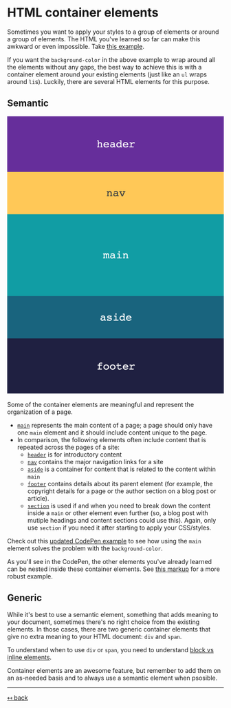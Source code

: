 # HTML container elements

Sometimes you want to apply your styles to a group of elements or around a group of elements. The HTML you've learned so far can make this awkward or even impossible. Take [this example](https://codepen.io/angeliquejw/pen/yLNppQV?editors=0100).

If you want the `background-color` in the above example to wrap around all the elements without any gaps, the best way to achieve this is with a container element around your existing elements (just like an `ul` wraps around `li`s). Luckily, there are several HTML elements for this purpose.

## Semantic

![HTML5 container elements](img/html5-container-elements.png)

Some of the container elements are meaningful and represent the organization of a page.
- [`main`](https://developer.mozilla.org/en-US/docs/Web/HTML/Element/main) represents the main content of a page; a page should only have one `main` element and it should include content unique to the page.
- In comparison, the following elements often include content that is repeated across the pages of a site:
  - [`header`](https://developer.mozilla.org/en-US/docs/Web/HTML/Element/header) is for introductory content
  - [`nav`](https://developer.mozilla.org/en-US/docs/Web/HTML/Element/nav) contains the major navigation links for a site
  - [`aside`](https://developer.mozilla.org/en-US/docs/Web/HTML/Element/aside) is a container for content that is related to the content within `main`
  - [`footer`](https://developer.mozilla.org/en-US/docs/Web/HTML/Element/footer) contains details about its parent element (for example, the copyright details for a page or the author section on a blog post or article).
  - [`section`](https://developer.mozilla.org/en-US/docs/Web/HTML/Element/section) is used if and when you need to break down the content inside a `main` or other element even further (so, a blog post with mutiple headings and content sections could use this). Again, only use `section` if you need it after starting to apply your CSS/styles.

Check out this [updated CodePen example](https://codepen.io/angeliquejw/pen/qBdppQY?editors=0100
) to see how using the `main` element solves the problem with the `background-color`.

As you'll see in the CodePen, the other elements you've already learned can be nested inside these container elements. See [this markup](examples/container-elements.html) for a more robust example.

## Generic
While it's best to use a semantic element, something that adds meaning to your document, sometimes there's no right choice from the existing elements. In those cases, there are two generic container elements that give no extra meaning to your HTML document: `div` and `span`.

To understand when to use `div` or `span`, you need to understand [block vs inline elements](block-vs-inline.md).

Container elements are an awesome feature, but remember to add them on an as-needed basis and to always use a semantic element when psosible.

---

[↤ back](README.md#table-of-contents)
